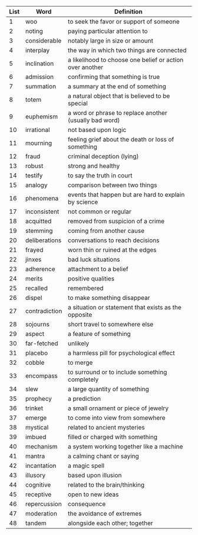 List | Word | Definition
--- | --- | ---
1 | woo | to seek the favor or support of someone
2 | noting | paying particular attention to
3 | considerable | notably large in size or amount
4 | interplay | the way in which two things are connected
5 | inclination | a likelihood to choose one belief or action over another
6 | admission | confirming that something is true
7 | summation | a summary at the end of something
8 | totem | a natural object that is believed to be special
9 | euphemism | a word or phrase to replace another (usually bad word)
10 | irrational | not based upon logic
11 | mourning | feeling grief about the death or loss of something
12 | fraud | criminal deception (lying)
13 | robust | strong and healthy
14 | testify | to say the truth in court
15 | analogy | comparison between two things
16 | phenomena | events that happen but are hard to explain by science
17 | inconsistent | not common or regular
18 | acquitted | removed from suspicion of a crime
19 | stemming | coming from another cause
20 | deliberations | conversations to reach decisions
21 | frayed | worn thin or ruined at the edges
22 | jinxes | bad luck situations
23 | adherence | attachment to a belief
24 | merits | positive qualities
25 | recalled | remembered
26 | dispel | to make something disappear
27 | contradiction | a situation or statement that exists as the opposite
28 | sojourns | short travel to somewhere else
29 | aspect | a feature of something
30 | far-fetched | unlikely
31 | placebo | a harmless pill for psychological effect
32 | cobble | to merge
33 | encompass | to surround or to include something completely
34 | slew | a large quantity of something
35 | prophecy | a prediction
36 | trinket | a small ornament or piece of jewelry
37 | emerge | to come into view from somewhere
38 | mystical | related to ancient mysteries
39 | imbued | filled or charged with something
40 | mechanism | a system working together like a machine
41 | mantra | a calming chant or saying
42 | incantation | a magic spell
43 | illusory | based upon illusion
44 | cognitive | related to the brain/thinking
45 | receptive | open to new ideas
46 | repercussion | consequence
47 | moderation | the avoidance of extremes
48 | tandem | alongside each other; together

